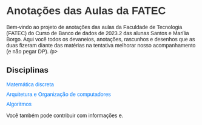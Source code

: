 
<html lang="pt-br">
<head>
    <meta charset="UTF-8">
    <meta name="viewport" content="width=device-width, initial-scale=1.0">
    <title>Anotações das Aulas da FATEC</title>
    <style>
        body {
            font-family: Arial, sans-serif;
            margin: 0;
            padding: 20px;
        }
        h1 {
            color: #333;
        }
        ul {
            list-style-type: none;
            padding: 0;
        }
        li {
            margin-bottom: 10px;
        }
        a {
            color: #007bff;
            text-decoration: none;
        }
        a:hover {
            text-decoration: underline;
        }
    </style>
</head>
<body>
    <h1>Anotações das Aulas da FATEC</h1>
    <p>Bem-vindo ao projeto de anotações das aulas da Faculdade de Tecnologia (FATEC) do Curso de Banco de dados de 2023.2 das alunas Santos e Marília Borgo. Aqui você todos os devaneios, anotações, rascunhos e desenhos que as duas fizeram diante das matérias na tentativa melhorar nosso acompanhamento (e não pegar DP). 
    /p>
    <h2>Disciplinas</h2>
    <ul>
        <li><a href="anotacoes_matematica.html">Matemática discreta</a></li>
        <li><a href="anotacoes_informatica.html">Arquitetura e Organização de computadores</a></li>
        <li><a href="anotacoes_administracao.html">Algoritmos</a></li>
    </ul>
    <p>Você também pode contribuir com informações e</a>.</p>
</body>
</html>
 